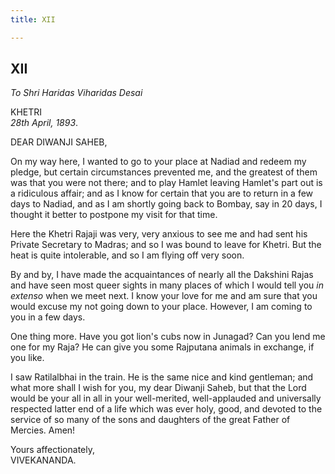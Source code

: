 ```yaml
---
title: XII

---
```





  

  


## XII

*To Shri Haridas Viharidas Desai*

KHETRI  
*28th April, 1893*.

DEAR DIWANJI SAHEB,

On my way here, I wanted to go to your place at Nadiad and redeem my
pledge, but certain circumstances prevented me, and the greatest of them
was that you were not there; and to play Hamlet leaving Hamlet's part
out is a ridiculous affair; and as I know for certain that you are to
return in a few days to Nadiad, and as I am shortly going back to
Bombay, say in 20 days, I thought it better to postpone my visit for
that time.

Here the Khetri Rajaji was very, very anxious to see me and had sent his
Private Secretary to Madras; and so I was bound to leave for Khetri. But
the heat is quite intolerable, and so I am flying off very soon.

By and by, I have made the acquaintances of nearly all the Dakshini
Rajas and have seen most queer sights in many places of which I would
tell you *in extenso* when we meet next. I know your love for me and am
sure that you would excuse my not going down to your place. However, I
am coming to you in a few days.

One thing more. Have you got lion's cubs now in Junagad? Can you lend me
one for my Raja? He can give you some Rajputana animals in exchange, if
you like.

I saw Ratilalbhai in the train. He is the same nice and kind gentleman;
and what more shall I wish for you, my dear Diwanji Saheb, but that the
Lord would be your all in all in your well-merited, well-applauded and
universally respected latter end of a life which was ever holy, good,
and devoted to the service of so many of the sons and daughters of the
great Father of Mercies. Amen!

Yours affectionately,  
VIVEKANANDA.



